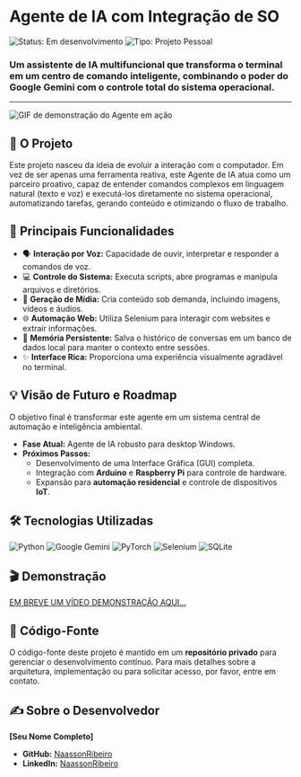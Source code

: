 # Agente de IA com Integração de SO

![Status: Em desenvolvimento](https://img.shields.io/badge/Status-Em%20Desenvolvimento-blue)
![Tipo: Projeto Pessoal](https://img.shields.io/badge/Tipo-Projeto%20Pessoal-green)

### Um assistente de IA multifuncional que transforma o terminal em um centro de comando inteligente, combinando o poder do Google Gemini com o controle total do sistema operacional.

---

![GIF de demonstração do Agente em ação](link-para-seu-gif-ou-imagem.gif)

## 🎯 O Projeto

Este projeto nasceu da ideia de evoluir a interação com o computador. Em vez de ser apenas uma ferramenta reativa, este Agente de IA atua como um parceiro proativo, capaz de entender comandos complexos em linguagem natural (texto e voz) e executá-los diretamente no sistema operacional, automatizando tarefas, gerando conteúdo e otimizando o fluxo de trabalho.

## 🚀 Principais Funcionalidades

* 🗣️ **Interação por Voz:** Capacidade de ouvir, interpretar e responder a comandos de voz.
* 💻 **Controle do Sistema:** Executa scripts, abre programas e manipula arquivos e diretórios.
* 🎨 **Geração de Mídia:** Cria conteúdo sob demanda, incluindo imagens, vídeos e áudios.
* 🌐 **Automação Web:** Utiliza Selenium para interagir com websites e extrair informações.
* 🧠 **Memória Persistente:** Salva o histórico de conversas em um banco de dados local para manter o contexto entre sessões.
* ✨ **Interface Rica:** Proporciona uma experiência visualmente agradável no terminal.

## 💡 Visão de Futuro e Roadmap

O objetivo final é transformar este agente em um sistema central de automação e inteligência ambiental.

* **Fase Atual:** Agente de IA robusto para desktop Windows.
* **Próximos Passos:**
    * Desenvolvimento de uma Interface Gráfica (GUI) completa.
    * Integração com **Arduino** e **Raspberry Pi** para controle de hardware.
    * Expansão para **automação residencial** e controle de dispositivos **IoT**.

## 🛠️ Tecnologias Utilizadas

![Python](https://img.shields.io/badge/Python-3776AB?logo=python&logoColor=white)
![Google Gemini](https://img.shields.io/badge/Google%20Gemini-4285F4?logo=google&logoColor=white)
![PyTorch](https://img.shields.io/badge/PyTorch-EE4C2C?logo=pytorch&logoColor=white)
![Selenium](https://img.shields.io/badge/Selenium-43B02A?logo=selenium&logoColor=white)
![SQLite](https://img.shields.io/badge/SQLite-003B57?logo=sqlite&logoColor=white)

## 🎬 Demonstração

[EM BREVE UM VÍDEO DEMONSTRAÇÃO AQUI...](https://github.com/NaassonRibeiro)

## 📄 Código-Fonte

O código-fonte deste projeto é mantido em um **repositório privado** para gerenciar o desenvolvimento contínuo. Para mais detalhes sobre a arquitetura, implementação ou para solicitar acesso, por favor, entre em contato.

## ✍️ Sobre o Desenvolvedor

**[Seu Nome Completo]**

* **GitHub:** [NaassonRibeiro](https://github.com/NaassonRibeiro/)
* **LinkedIn:** [NaassonRibeiro](https://www.linkedin.com/in/NaassonRibeiro/)
